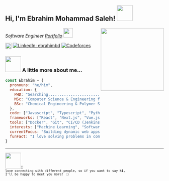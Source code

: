 <h2> Hi, I'm Ebrahim Mohammad Saleh! <img src="https://media.giphy.com/media/mGcNjsfWAjY5AEZNw6/giphy.gif" width="50"></h2>
<img align='right' src='https://user-images.githubusercontent.com/5713670/87202985-820dcb80-c2b6-11ea-9f56-7ec461c497c3.gif' width='200"'>

<p><em>Software Engineer  <a href="https://salehcv.web.app/">Portfolio</a> <img src="https://media.giphy.com/media/fYSnHlufseco8Fh93Z/giphy.gif" width="30"></em></p>

<img src="https://cdn-icons-png.flaticon.com/24/174/174857.png" alt="LinkedIn" width="20" style="vertical-align:middle; margin-right:4px;">[![LinkedIn: ebrahimbd](https://img.shields.io/badge/-ebrahimbd-blue?style=flat-square&logo=Linkedin&logoColor=white&link=https://www.linkedin.com/in/ebrahimbd/)](https://www.linkedin.com/in/ebrahimbd/)
   [![Codeforces](https://badges.joonhyung.xyz/codeforces/ebrahimbd.svg)](https://codeforces.com/profile/ebrahimbd)


### <img src="https://media.giphy.com/media/VgCDAzcKvsR6OM0uWg/giphy.gif" width="50"> A little more about me...  

```javascript
const Ebrahim = {
  pronouns: "he/him",
  education: {
    PHD: "Searching...............................................................",
    MSc: "Computer Science & Engineering from Jahangirnagar University, Bangladesh",
    BSc: "Chemical Engineering & Polymer Science from Shahjalal University of Science and Technology, Bangladesh",
  },
  code: ["Javascript", "Typescript", "Python", "Ruby", "C++", "C", "Rust"],
  frameworks: ["React", "Next.js", "Vue.js", "Nuxt.js", "Django", "Ruby on Rails"],
  tools: ["Docker", "Git", "CI/CD (Jenkins)", "AWS EC2" ],
  interests: ["Machine Learning", "Software Development", "Web Development", "Ethical Hacking"],
  currentFocus: "Building dynamic web apps and integrating APIs",
  funFact: "I love solving problems in competitive programming and open-source contributions!"
}

```
---
<img src="https://media.giphy.com/media/LnQjpWaON8nhr21vNW/giphy.gif" width="50"><small><code>I love connecting with different people, so if you want to say <b>hi</b>, I'll be happy to meet you more! :)</code></small>

 
